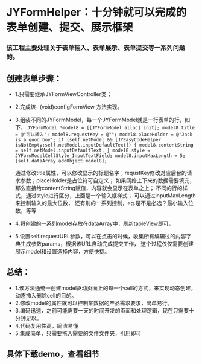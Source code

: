 # JYFormHelper：十分钟就可以完成的表单创建、提交、展示框架
### 该工程主要处理关于表单输入、表单展示、表单提交等一系列问题的。

## 创建表单步骤：
* 1.只需要继承JYFormViewController类；
* 2.完成该- (void)configFormView 方法实现。
* 3.组装不同的JYFormModel，每一个JYFormModel就是一行表单的行，如下，
    `JYFormModel *model8 = [[JYFormModel alloc] init];
    model8.title = @"可以输入";
    model8.requestKey = @"";
    model8.placeHolder = @"Jack is a good boy";
    if (self.netModel && [JYEasyCodeHelper isNotEmpty:self.netModel.inputDefaultText]) {
        model8.contentString = self.netModel.inputDefaultText;
    }
    model8.style = JYFormModelCellStyle_InputTextField;
    model8.inputMaxLength = 5;
    [self.dataArray addObject:model8];`
    
    通过修改title属性，可以修改显示的标题名字；requstKey修改对应后台的请求参数；placeHolder是占位符可自定义；
    如果网络上下来的数据需要填充，那么直接给contentString赋值，内容就会显示在表单之上；
    不同的行的样式，通过style进行区分，上面是一个输入框样式；
    可以通过inputMaxLength来控制输入的最大位数，
    还有别的一系列控制，eg.是不是必选？最小输入位数，等等
 * 4.将创建的一系列model存放在dataArray中，刷新tableView即可。
 * 5.设置self.requestURL参数，可以在点击的时候，收集所有编辑过的内容字典生成参数params，根据该URL自动完成提交工作，
    这个过程仅仅需要创建展示model和设置选择内容，方便快捷。
 
## 总结：
* 1.该方法通统一创建model驱动页面上的每一个cell的方式，来实现动态创建，动态插入删除cell的目的。
* 2.修改model的属性就可以控制某数据的产品需求要求，简单易行。
* 3.编码迅速，之前可能需要一天的时间开发的页面和处理逻辑，现在只需要十分钟足以。
* 4.代码复用性高，简洁易懂
* 5.集成简单，只需要拖入需要的文件文件夹，引用即可
      
## 具体下载demo，查看细节
